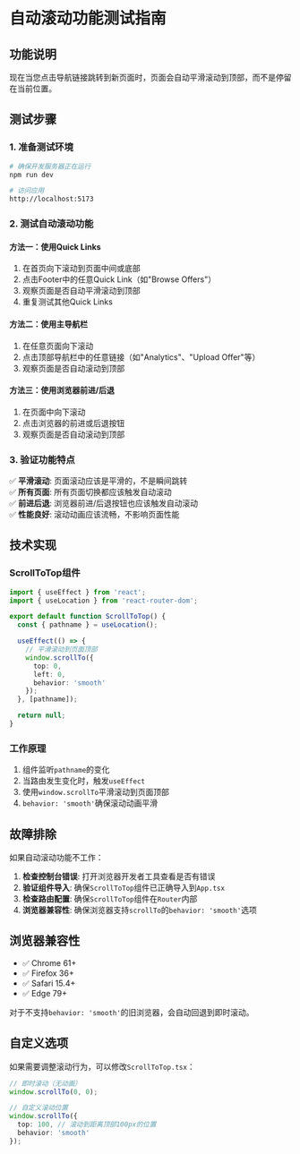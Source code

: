 # 自动滚动功能测试指南

## 功能说明
现在当您点击导航链接跳转到新页面时，页面会自动平滑滚动到顶部，而不是停留在当前位置。

## 测试步骤

### 1. 准备测试环境
```bash
# 确保开发服务器正在运行
npm run dev

# 访问应用
http://localhost:5173
```

### 2. 测试自动滚动功能

#### 方法一：使用Quick Links
1. 在首页向下滚动到页面中间或底部
2. 点击Footer中的任意Quick Link（如"Browse Offers"）
3. 观察页面是否自动平滑滚动到顶部
4. 重复测试其他Quick Links

#### 方法二：使用主导航栏
1. 在任意页面向下滚动
2. 点击顶部导航栏中的任意链接（如"Analytics"、"Upload Offer"等）
3. 观察页面是否自动滚动到顶部

#### 方法三：使用浏览器前进/后退
1. 在页面中向下滚动
2. 点击浏览器的前进或后退按钮
3. 观察页面是否自动滚动到顶部

### 3. 验证功能特点

✅ **平滑滚动**: 页面滚动应该是平滑的，不是瞬间跳转  
✅ **所有页面**: 所有页面切换都应该触发自动滚动  
✅ **前进后退**: 浏览器前进/后退按钮也应该触发自动滚动  
✅ **性能良好**: 滚动动画应该流畅，不影响页面性能  

## 技术实现

### ScrollToTop组件
```typescript
import { useEffect } from 'react';
import { useLocation } from 'react-router-dom';

export default function ScrollToTop() {
  const { pathname } = useLocation();

  useEffect(() => {
    // 平滑滚动到页面顶部
    window.scrollTo({
      top: 0,
      left: 0,
      behavior: 'smooth'
    });
  }, [pathname]);

  return null;
}
```

### 工作原理
1. 组件监听`pathname`的变化
2. 当路由发生变化时，触发`useEffect`
3. 使用`window.scrollTo`平滑滚动到页面顶部
4. `behavior: 'smooth'`确保滚动动画平滑

## 故障排除

如果自动滚动功能不工作：

1. **检查控制台错误**: 打开浏览器开发者工具查看是否有错误
2. **验证组件导入**: 确保`ScrollToTop`组件已正确导入到`App.tsx`
3. **检查路由配置**: 确保`ScrollToTop`组件在`Router`内部
4. **浏览器兼容性**: 确保浏览器支持`scrollTo`的`behavior: 'smooth'`选项

## 浏览器兼容性

- ✅ Chrome 61+
- ✅ Firefox 36+
- ✅ Safari 15.4+
- ✅ Edge 79+

对于不支持`behavior: 'smooth'`的旧浏览器，会自动回退到即时滚动。

## 自定义选项

如果需要调整滚动行为，可以修改`ScrollToTop.tsx`：

```typescript
// 即时滚动（无动画）
window.scrollTo(0, 0);

// 自定义滚动位置
window.scrollTo({
  top: 100, // 滚动到距离顶部100px的位置
  behavior: 'smooth'
});
``` 